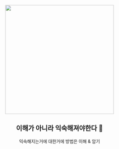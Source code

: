 <p align="center">
  <img src="https://img.etnews.com/photonews/2205/1528793_20220508132802_236_0001.jpg" height="350">
  <h2 align="center">이해가 아니라 익숙해져야한다 🧠 </h2>
   <p align="center">익숙해지는거에 대한거에 방법은 이해 & 암기<p>

  </p>
</p>

